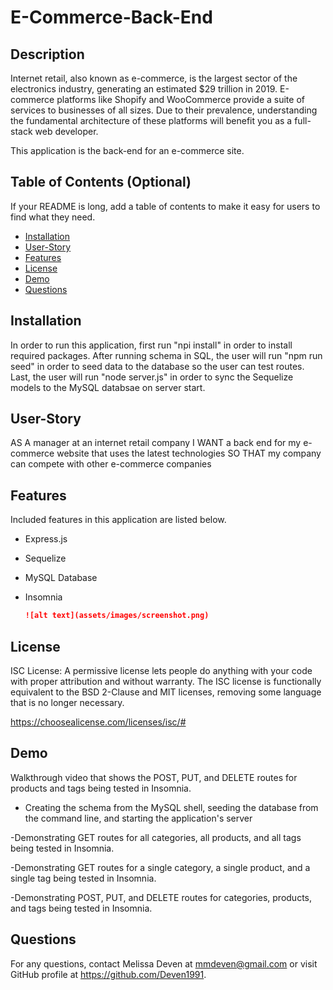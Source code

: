 # E-Commerce-Back-End

## Description

Internet retail, also known as e-commerce, is the largest sector of the electronics industry, generating an estimated $29 trillion in 2019. E-commerce platforms like Shopify and WooCommerce provide a suite of services to businesses of all sizes. Due to their prevalence, understanding the fundamental architecture of these platforms will benefit you as a full-stack web developer.

This application is the back-end for an e-commerce site.


## Table of Contents (Optional)

If your README is long, add a table of contents to make it easy for users to find what they need.

- [Installation](#installation)
- [User-Story](#user-story)
- [Features](#features)
- [License](#license)
- [Demo](#demo)
- [Questions](#questions)

## Installation

In order to run this application, first run "npi install" in order to install required packages. After running schema in SQL, the user will run "npm run seed" in order to seed data to the database so the user can test routes. Last, the user will run "node server.js" in order to sync the Sequelize models to the MySQL databsae on server start.


## User-Story

AS A manager at an internet retail company
I WANT a back end for my e-commerce website that uses the latest technologies
SO THAT my company can compete with other e-commerce companies


## Features

Included features in this application are listed below.

- Express.js
- Sequelize
- MySQL Database
- Insomnia

    ```md
    ![alt text](assets/images/screenshot.png)
    ```


## License

ISC License: A permissive license lets people do anything with your code with proper attribution and without warranty. The ISC license is functionally equivalent to the BSD 2-Clause and MIT licenses, removing some language that is no longer necessary.

https://choosealicense.com/licenses/isc/#


## Demo

Walkthrough video that shows the POST, PUT, and DELETE routes for products and tags being tested in Insomnia.

- Creating the schema from the MySQL shell, seeding the database from the command line, and starting the application's server

-Demonstrating GET routes for all categories, all products, and all tags being tested in Insomnia.

-Demonstrating GET routes for a single category, a single product, and a single tag being tested in Insomnia.

-Demonstrating POST, PUT, and DELETE routes for categories, products, and tags being tested in Insomnia.


## Questions

For any questions, contact Melissa Deven at mmdeven@gmail.com or visit GitHub profile at https://github.com/Deven1991.
